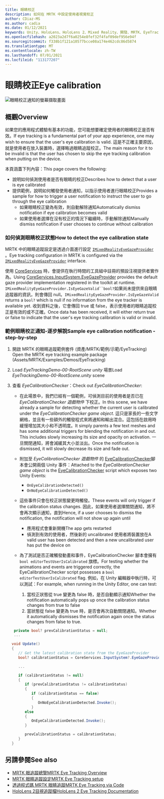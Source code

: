```yaml
---
title: 眼睛校正
description: 如何在 MRTK 中設定使用者視覺校正
author: CDiaz-MS
ms.author: cadia
ms.date: 01/12/2021
keywords: Unity、HoloLens、HoloLens 2、Mixed Reality、開發、MRTK、EyeTracking、校正、
ms.openlocfilehash: a2023a2d7f6a0254e8fef32f4faf09def956e94f
ms.sourcegitcommit: f338b1f121a10577bcce08a174e462cdc86d5874
ms.translationtype: MT
ms.contentlocale: zh-TW
ms.lasthandoff: 07/01/2021
ms.locfileid: "113177207"
---
```

# <a name="eye-calibration"></a><span data-ttu-id="ef70c-104">眼睛校正</span><span class="sxs-lookup"><span data-stu-id="ef70c-104">Eye calibration</span></span>

![眼睛校正通知的螢幕擷取畫面](../../images/eye-tracking/mrtk_et_calibration_notification_example.jpg)

## <a name="overview"></a><span data-ttu-id="ef70c-106">概觀</span><span class="sxs-lookup"><span data-stu-id="ef70c-106">Overview</span></span>

<span data-ttu-id="ef70c-107">如果您的應用程式體驗有基本的功能，您可能想要確定使用者的眼睛校正是否有效。</span><span class="sxs-lookup"><span data-stu-id="ef70c-107">If eye tracking is a fundamental part of your app experience, one may wish to ensure that the user's eye calibration is valid.</span></span>
<span data-ttu-id="ef70c-108">這是不正確主要原因，就是使用者在放入裝置時，選擇略過眼睛追蹤校正。</span><span class="sxs-lookup"><span data-stu-id="ef70c-108">The main reason for it to be invalid is that the user has chosen to skip the eye tracking calibration when putting on the device.</span></span>

<span data-ttu-id="ef70c-109">本頁涵蓋下列內容：</span><span class="sxs-lookup"><span data-stu-id="ef70c-109">This page covers the following:</span></span>

- <span data-ttu-id="ef70c-110">說明如何偵測使用者是否有眼睛的校正</span><span class="sxs-lookup"><span data-stu-id="ef70c-110">Describes how to detect that a user is eye calibrated</span></span>
- <span data-ttu-id="ef70c-111">提供範例，說明如何觸發使用者通知，以指示使用者進行眼睛校正</span><span class="sxs-lookup"><span data-stu-id="ef70c-111">Provides a sample for how to trigger a user notification to instruct the user to go through the eye calibration</span></span>
  - <span data-ttu-id="ef70c-112">如果眼睛校正變為有效，則自動解除通知</span><span class="sxs-lookup"><span data-stu-id="ef70c-112">Automatically dismiss notification if eye calibration becomes valid</span></span>
  - <span data-ttu-id="ef70c-113">如果使用者選擇在沒有校正的情況下繼續時，手動解除通知</span><span class="sxs-lookup"><span data-stu-id="ef70c-113">Manually dismiss notification if user chooses to continue without calibration</span></span>

### <a name="how-to-detect-the-eye-calibration-state"></a><span data-ttu-id="ef70c-114">如何偵測眼睛校正狀態</span><span class="sxs-lookup"><span data-stu-id="ef70c-114">How to detect the eye calibration state</span></span>

<span data-ttu-id="ef70c-115">MRTK 中的眼睛追蹤設定是透過介面進行設定 [`IMixedRealityEyeGazeProvider`](xref:Microsoft.MixedReality.Toolkit.Input.IMixedRealityEyeGazeProvider) 。</span><span class="sxs-lookup"><span data-stu-id="ef70c-115">Eye tracking configuration in MRTK is configured via the [`IMixedRealityEyeGazeProvider`](xref:Microsoft.MixedReality.Toolkit.Input.IMixedRealityEyeGazeProvider) interface.</span></span>

<span data-ttu-id="ef70c-116">使用 [CoreServices](eye-tracking-eye-gaze-provider.md) 時，會提供在執行時間的工具組中註冊的預設注視提供者實作為。</span><span class="sxs-lookup"><span data-stu-id="ef70c-116">Using [CoreServices.InputSystem.EyeGazeProvider](eye-tracking-eye-gaze-provider.md) provides the default gaze provider implementation registered in the toolkit at runtime.</span></span> <span data-ttu-id="ef70c-117">`IMixedRealityEyeGazeProvider.IsEyeGazeValid``bool?`如果尚未提供來自眼睛追蹤器的資訊，則會傳回 null。</span><span class="sxs-lookup"><span data-stu-id="ef70c-117">`IMixedRealityEyeGazeProvider.IsEyeGazeValid` returns a `bool?` which is null if no information from the eye tracker is available yet.</span></span>
<span data-ttu-id="ef70c-118">收到資料之後，它會傳回 true 或 false，表示使用者的眼睛追蹤校正是有效的或不正確。</span><span class="sxs-lookup"><span data-stu-id="ef70c-118">Once data has been received, it will either return true or false to indicate that the user's eye tracking calibration is valid or invalid.</span></span>

### <a name="sample-eye-calibration-notification---step-by-step"></a><span data-ttu-id="ef70c-119">範例眼睛校正通知-逐步解說</span><span class="sxs-lookup"><span data-stu-id="ef70c-119">Sample eye calibration notification - step-by-step</span></span>

1. <span data-ttu-id="ef70c-120">開啟 MRTK 的眼睛追蹤範例套件 (資產/MRTK/範例/示範/EyeTracking) </span><span class="sxs-lookup"><span data-stu-id="ef70c-120">Open the MRTK eye tracking example package (Assets/MRTK/Examples/Demos/EyeTracking)</span></span>

2. <span data-ttu-id="ef70c-121">Load _EyeTrackingDemo-00-RootScene unity_ 場景</span><span class="sxs-lookup"><span data-stu-id="ef70c-121">Load _EyeTrackingDemo-00-RootScene.unity_ scene</span></span>

3. <span data-ttu-id="ef70c-122">查看 _EyeCalibrationChecker_：</span><span class="sxs-lookup"><span data-stu-id="ef70c-122">Check out _EyeCalibrationChecker_:</span></span>
   - <span data-ttu-id="ef70c-123">在此場景中，我們已經有一個範例，可偵測目前的使用者是否已在 *_EyeCalibrationChecker_ 遊戲物件* 下校正。</span><span class="sxs-lookup"><span data-stu-id="ef70c-123">In this scene, we have already a sample for detecting whether the current user is calibrated under the *_EyeCalibrationChecker_ game object*.</span></span>
<span data-ttu-id="ef70c-124">這只是家長的一些文字網格，並且有一些額外的觸發程式來將通知和輸出混合。這包括在啟用時緩慢增加其大小和不透明度。</span><span class="sxs-lookup"><span data-stu-id="ef70c-124">It simply parents a few text meshes and has some additional triggers for blending the notification in and out. This includes slowly increasing its size and opacity on activation.</span></span>
<span data-ttu-id="ef70c-125">一旦關閉通知，將會減緩其大小並淡出。</span><span class="sxs-lookup"><span data-stu-id="ef70c-125">Once the notification is dismissed, it will slowly decrease its size and fade out.</span></span>

   - <span data-ttu-id="ef70c-126">附加至 *_EyeCalibrationChecker_ 遊戲物件* 的 [EyeCalibrationChecker](xref:Microsoft.MixedReality.Toolkit.Examples.Demos.EyeTracking.EyeCalibrationChecker)腳本會公開兩個 Unity 事件：</span><span class="sxs-lookup"><span data-stu-id="ef70c-126">Attached to the *_EyeCalibrationChecker_ game object* is the [EyeCalibrationChecker](xref:Microsoft.MixedReality.Toolkit.Examples.Demos.EyeTracking.EyeCalibrationChecker) script which exposes two Unity Events:</span></span>
      - `OnEyeCalibrationDetected()`
      - `OnNoEyeCalibrationDetected()`

   - <span data-ttu-id="ef70c-127">這些事件只會在校正狀態變更時觸發。</span><span class="sxs-lookup"><span data-stu-id="ef70c-127">These events will only trigger if the calibration status changes.</span></span> <span data-ttu-id="ef70c-128">因此，如果使用者選擇關閉通知，將不會再次顯示通知，直到</span><span class="sxs-lookup"><span data-stu-id="ef70c-128">Hence, if a user chooses to dismiss the notification, the notification will not show up again until</span></span>
      - <span data-ttu-id="ef70c-129">應用程式會重新開機</span><span class="sxs-lookup"><span data-stu-id="ef70c-129">The app gets restarted</span></span>
      - <span data-ttu-id="ef70c-130">偵測到有效的使用者，然後新的 uncalibrated 使用者將裝置放在</span><span class="sxs-lookup"><span data-stu-id="ef70c-130">A valid user has been detected and then a new uncalibrated user has put the device on</span></span>

   - <span data-ttu-id="ef70c-131">為了測試是否正確觸發動畫和事件，EyeCalibrationChecker 腳本會擁有 `bool editorTestUserIsCalibrated` 旗標。</span><span class="sxs-lookup"><span data-stu-id="ef70c-131">For testing whether the animations and events are triggered correctly, the EyeCalibrationChecker script possesses a `bool editorTestUserIsCalibrated` flag.</span></span> <span data-ttu-id="ef70c-132">例如，在 Unity 編輯器中執行時，可以測試：</span><span class="sxs-lookup"><span data-stu-id="ef70c-132">For example, when running in the Unity Editor, one can test:</span></span>
      1. <span data-ttu-id="ef70c-133">當校正狀態從 true 變更為 false 時，是否自動顯示通知</span><span class="sxs-lookup"><span data-stu-id="ef70c-133">Whether the notification automatically pops up once the calibration status changes from true to false</span></span>
      1. <span data-ttu-id="ef70c-134">當狀態從 false 變更為 true 時，是否會再次自動關閉通知。</span><span class="sxs-lookup"><span data-stu-id="ef70c-134">Whether it automatically dismisses the notification again once the status changes from false to true.</span></span>

```c#
    private bool? prevCalibrationStatus = null;
    ...

   void Update()
   {
      // Get the latest calibration state from the EyeGazeProvider
      bool? calibrationStatus = CoreServices.InputSystem?.EyeGazeProvider?.IsEyeCalibrationValid;

      ...

      if (calibrationStatus != null)
      {
         if (prevCalibrationStatus != calibrationStatus)
         {
            if (calibrationStatus == false)
            {
               OnNoEyeCalibrationDetected.Invoke();
            }
         else
         {
            OnEyeCalibrationDetected.Invoke();
         }

         prevCalibrationStatus = calibrationStatus;
      }
   }
```

## <a name="see-also"></a><span data-ttu-id="ef70c-135">另請參閱</span><span class="sxs-lookup"><span data-stu-id="ef70c-135">See also</span></span>

- [<span data-ttu-id="ef70c-136">MRTK 眼追蹤總覽</span><span class="sxs-lookup"><span data-stu-id="ef70c-136">MRTK Eye Tracking Overview</span></span>](eye-tracking-main.md)
- [<span data-ttu-id="ef70c-137">MRTK 眼睛追蹤設定</span><span class="sxs-lookup"><span data-stu-id="ef70c-137">MRTK Eye Tracking setup</span></span>](eye-tracking-basic-setup.md)
- [<span data-ttu-id="ef70c-138">透過程式碼 MRTK 眼睛追蹤</span><span class="sxs-lookup"><span data-stu-id="ef70c-138">MRTK Eye Tracking via Code</span></span>](eye-tracking-eye-gaze-provider.md)
- [<span data-ttu-id="ef70c-139">HoloLens 2目視追蹤檔</span><span class="sxs-lookup"><span data-stu-id="ef70c-139">HoloLens 2 Eye Tracking Documentation</span></span>](/windows/mixed-reality/eye-tracking)
